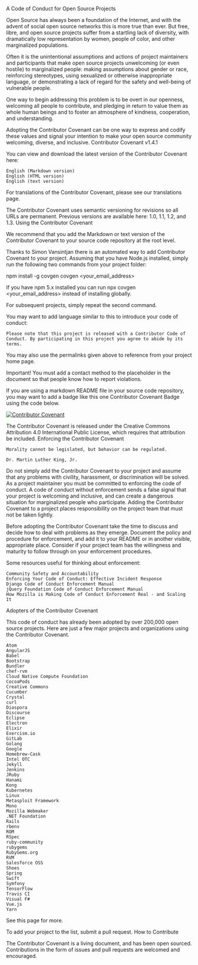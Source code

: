 A Code of Conduct for Open Source Projects

Open Source has always been a foundation of the Internet, and with the advent of social open source networks this is more true than ever. But free, libre, and open source projects suffer from a startling lack of diversity, with dramatically low representation by women, people of color, and other marginalized populations.

Often it is the unintentional assumptions and actions of project maintainers and participants that make open source projects unwelcoming (or even hostile) to marginalized people: making assumptions about gender or race, reinforcing stereotypes, using sexualized or otherwise inappropriate language, or demonstrating a lack of regard for the safety and well-being of vulnerable people.

One way to begin addressing this problem is to be overt in our openness, welcoming all people to contribute, and pledging in return to value them as whole human beings and to foster an atmosphere of kindness, cooperation, and understanding.

Adopting the Contributor Covenant can be one way to express and codify these values and signal your intention to make your open source community welcoming, diverse, and inclusive.
Contributor Covenant v1.4.1

You can view and download the latest version of the Contributor Covenant here:

    English (Markdown version)
    English (HTML version)
    English (text version)

For translations of the Contributor Covenant, please see our translations page.

The Contributor Covenant uses semantic versioning for revisions so all URLs are permanent. Previous versions are available here: 1.0, 1.1, 1.2, and 1.3.
Using the Contributor Covenant

We recommend that you add the Markdown or text version of the Contributor Covenant to your source code repository at the root level.

Thanks to Simon Vansintjan there is an automated way to add Contributor Covenant to your project. Assuming that you have Node.js installed, simply run the following two commands from your project folder:

npm install -g covgen
covgen <your_email_address>

If you have npm 5.x installed you can run npx covgen <your_email_address> instead of installing globally.

For subsequent projects, simply repeat the second command.

You may want to add language similar to this to introduce your code of conduct:

    Please note that this project is released with a Contributor Code of Conduct. By participating in this project you agree to abide by its terms.

You may also use the permalinks given above to reference from your project home page.

Important! You must add a contact method to the placeholder in the document so that people know how to report violations.

If you are using a markdown README file in your source code repository, you may want to add a badge like this one Contributor Covenant Badge using the code below.

[![Contributor Covenant](https://img.shields.io/badge/Contributor%20Covenant-v1.4%20adopted-ff69b4.svg)](code-of-conduct.md)

The Contributor Covenant is released under the Creative Commons Attribution 4.0 International Public License, which requires that attribution be included.
Enforcing the Contributor Covenant

    Morality cannot be legislated, but behavior can be regulated.

    Dr. Martin Luther King, Jr.

Do not simply add the Contributor Covenant to your project and assume that any problems with civility, harassment, or discrimination will be solved. As a project maintainer you must be committed to enforcing the code of conduct. A code of conduct without enforcement sends a false signal that your project is welcoming and inclusive, and can create a dangerous situation for marginalized people who participate. Adding the Contributor Covenant to a project places responsibility on the project team that must not be taken lightly.

Before adopting the Contributor Covenant take the time to discuss and decide how to deal with problems as they emerge. Document the policy and procedure for enforcement, and add it to your README or in another visible, appropriate place. Consider if your project team has the willingness and maturity to follow through on your enforcement procedures.

Some resources useful for thinking about enforcement:

    Community Safety and Accountability
    Enforcing Your Code of Conduct: Effective Incident Response
    Django Code of Conduct Enforcement Manual
    jQuery Foundation Code of Conduct Enforcement Manual
    How Mozilla is Making Code of Conduct Enforcement Real - and Scaling It

Adopters of the Contributor Covenant

This code of conduct has already been adopted by over 200,000 open source projects. Here are just a few major projects and organizations using the Contributor Covenant.

    Atom
    AngularJS
    Babel
    Bootstrap
    Bundler
    chef-rvm
    Cloud Native Compute Foundation
    CocoaPods
    Creative Commons
    Cucumber
    Crystal
    curl
    Diaspora
    Discourse
    Eclipse
    Electron
    Elixir
    Exercism.io
    GitLab
    Golang
    Google
    Homebrew-Cask
    Intel OTC
    Jekyll
    Jenkins
    JRuby
    Hanami
    Kong
    Kubernetes
    Linux
    Metasploit Framework
    Mono
    Mozilla Webmaker
    .NET Foundation
    Rails
    rbenv
    ROM
    RSpec
    ruby-community
    rubygems
    RubyGems.org
    RVM
    Salesforce OSS
    Shoes
    Spring
    Swift
    Symfony
    TensorFlow
    Travis CI
    Visual F#
    Vue.js
    Yarn

See this page for more.

To add your project to the list, submit a pull request.
How to Contribute

The Contributor Covenant is a living document, and has been open sourced. Contributions in the form of issues and pull requests are welcomed and encouraged.

